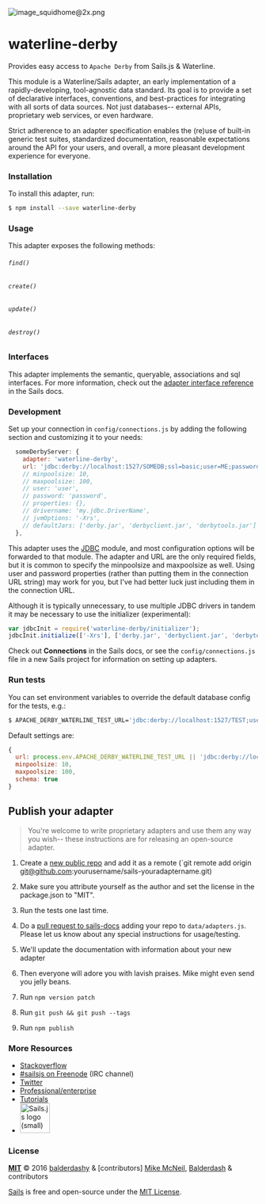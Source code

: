 ![image_squidhome@2x.png](http://i.imgur.com/RIvu9.png)

# waterline-derby

Provides easy access to `Apache Derby` from Sails.js & Waterline.

This module is a Waterline/Sails adapter, an early implementation of a
rapidly-developing, tool-agnostic data standard.  Its goal is to provide a set
of declarative interfaces, conventions, and best-practices for integrating with
all sorts of data sources.  Not just databases-- external APIs, proprietary web
services, or even hardware.

Strict adherence to an adapter specification enables the (re)use of built-in
generic test suites, standardized documentation, reasonable expectations around
the API for your users, and overall, a more pleasant development experience for
everyone.


### Installation

To install this adapter, run:

```sh
$ npm install --save waterline-derby
```

### Usage

This adapter exposes the following methods:

###### `find()`
###### `create()`
###### `update()`
###### `destroy()`


### Interfaces

This adapter implements the semantic, queryable,  associations and sql interfaces.
For more information, check out the [adapter interface reference](https://github.com/balderdashy/sails-docs/blob/master/contributing/adapter-specification.md)
in the Sails docs.


### Development

Set up your connection in `config/connections.js` by adding the following section
and customizing it to your needs:

```javascript
  someDerbyServer: {
    adapter: 'waterline-derby',
    url: 'jdbc:derby://localhost:1527/SOMEDB;ssl=basic;user=ME;password=MINE',
    // minpoolsize: 10,
    // maxpoolsize: 100,
    // user: 'user',
    // password: 'password',
    // properties: {},
    // drivername: 'my.jdbc.DriverName',
    // jvmOptions: '-Xrs',
    // defaultJars: ['derby.jar', 'derbyclient.jar', 'derbytools.jar']
  },
```

This adapter uses the [JDBC](https://github.com/CraZySacX/node-jdbc) module,
and most configuration options will be forwarded to that module.  The adapter
and URL are the only required fields, but it is common to specify the minpoolsize
and maxpoolsize as well.  Using user and password properties (rather than putting
them in the connection URL string) may work for you, but I've had better luck just
including them in the connection URL.

Although it is typically unnecessary, to use multiple JDBC drivers in tandem it may be
necessary to use the initializer (experimental):

```javascript
var jdbcInit = require('waterline-derby/initializer');
jdbcInit.initialize(['-Xrs'], ['derby.jar', 'derbyclient.jar', 'derbytools.jar']);
```

Check out **Connections** in the Sails docs, or see the `config/connections.js`
file in a new Sails project for information on setting up adapters.


### Run tests

You can set environment variables to override the default database config for the tests, e.g.:

```sh
$ APACHE_DERBY_WATERLINE_TEST_URL='jdbc:derby://localhost:1527/TEST;user=me;password=mine' npm test
```

Default settings are:

```javascript
{
  url: process.env.APACHE_DERBY_WATERLINE_TEST_URL || 'jdbc:derby://localhost:1527/TEST',
  minpoolsize: 10,
  maxpoolsize: 100,
  schema: true
}
```

## Publish your adapter

> You're welcome to write proprietary adapters and use them any way you wish--
> these instructions are for releasing an open-source adapter.

1. Create a [new public repo](https://github.com/new) and add it as a remote
   (`git remote add origin git@github.com:yourusername/sails-youradaptername.git)
2. Make sure you attribute yourself as the author and set the license in the
   package.json to "MIT".
3. Run the tests one last time.
4. Do a [pull request to sails-docs](https://github.com/balderdashy/sails-docs/compare/)
   adding your repo to `data/adapters.js`.  Please let us know about any special
   instructions for usage/testing.
5. We'll update the documentation with information about your new adapter
6. Then everyone will adore you with lavish praises.  Mike might even send you
   jelly beans.

7. Run `npm version patch`
8. Run `git push && git push --tags`
9. Run `npm publish`


### More Resources

- [Stackoverflow](http://stackoverflow.com/questions/tagged/sails.js)
- [#sailsjs on Freenode](http://webchat.freenode.net/) (IRC channel)
- [Twitter](https://twitter.com/sailsjs)
- [Professional/enterprise](https://github.com/balderdashy/sails-docs/blob/master/FAQ.md#are-there-professional-support-options)
- [Tutorials](https://github.com/balderdashy/sails-docs/blob/master/FAQ.md#where-do-i-get-help)
- <a href="http://sailsjs.org" target="_blank" title="Node.js framework for building realtime APIs."><img src="https://github-camo.global.ssl.fastly.net/9e49073459ed4e0e2687b80eaf515d87b0da4a6b/687474703a2f2f62616c64657264617368792e6769746875622e696f2f7361696c732f696d616765732f6c6f676f2e706e67" width=60 alt="Sails.js logo (small)"/></a>


### License

**[MIT](./LICENSE)**
&copy; 2016 [balderdashy](http://github.com/balderdashy) & [contributors]
[Mike McNeil](http://michaelmcneil.com), [Balderdash](http://balderdash.co) & contributors

[Sails](http://sailsjs.org) is free and open-source under the [MIT License](http://sails.mit-license.org/).

